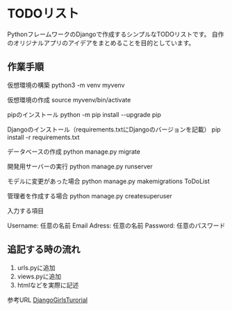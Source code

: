 # TODOリスト

PythonフレームワークのDjangoで作成するシンプルなTODOリストです。
自作のオリジナルアプリのアイデアをまとめることを目的としています。

## 作業手順

仮想環境の構築
python3 -m venv myvenv

仮想環境の作成
source myvenv/bin/activate

pipのインストール
python -m pip install --upgrade pip

Djangoのインストール（requirements.txtにDjangoのバージョンを記載）
pip install -r requirements.txt

データベースの作成
python manage.py migrate

開発用サーバーの実行
python manage.py runserver

モデルに変更があった場合
python manage.py makemigrations ToDoList

管理者を作成する場合
python manage.py createsuperuser

入力する項目

Username: 任意の名前
Email Adress: 任意の名前
Password: 任意のパスワード

## 追記する時の流れ

1. urls.pyに追加
1. views.pyに追加
1. htmlなどを実際に記述

参考URL
[DjangoGirlsTurorial](https://tutorial.djangogirls.org/ja/django_installation/)
